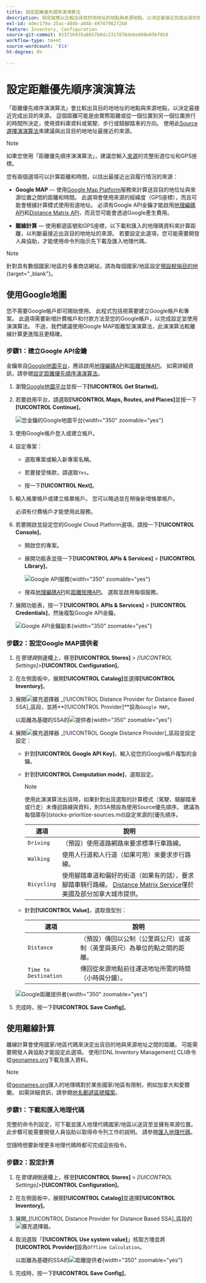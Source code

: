 ```yaml
---
title: 設定距離優先順序演演算法
description: 設定組態以比較出貨目的地地址的地點與來源地點，以決定最接近完成出貨的來源。
exl-id: 4dec179a-25ac-48db-a84b-4974798272b0
feature: Inventory, Configuration
source-git-commit: 023716935a6657b0dc2317876debe608e65bf010
workflow-type: tm+mt
source-wordcount: '814'
ht-degree: 0%

---
```


# 設定距離優先順序演演算法

「距離優先順序演演算法」會比較出貨目的地地址的地點與來源地點，以決定最接近完成出貨的來源。 這個距離可能是由實際距離或從一個位置到另一個位置旅行的時間所決定，使用資料庫資料或駕駛、步行或騎腳踏車的方向。 使用此[Source選擇演演算法](selection-reservations.md)來建議與出貨目的地地址最接近的來源。

>[!NOTE]
>
>如果您使用「距離優先順序演演算法」，建議您輸入[來源](sources-add.md)的完整街道位址和GPS座標。

您有兩個選項可以計算距離和時間，以找出最接近出貨履行情況的來源：

- **Google MAP** — 使用[Google Map Platform][1]服務來計算送貨目的地位址與來源位置之間的距離和時間。 此選項會使用來源的經緯度（GPS座標），而且可能會根據計算模式使用街道地址。 必須有Google API金鑰才能啟用[地理編碼API][2]和[Distance Matrix API][3]，而且您可能會透過Google產生費用。

- **離線計算** — 使用郵遞區號和GPS座標，以下載和匯入的地理碼資料來計算距離，以判斷最接近出貨目的地地址的來源。 若要設定此選項，您可能需要開發人員協助，才能使用命令列指示先下載及匯入地理代碼。

>[!NOTE]
>
>針對具有數個國家/地區的多重商店網站，請為每個國家/地區設定[預設稅捐目的地](../stores-purchase/tax-class.md#default-tax-destination){target="_blank"}。

## 使用Google地圖

您不需要Google帳戶即可開始使用。 此程式包括視需要建立Google帳戶和專案。 此選項需要新增計費帳戶和付款方法至您的Google帳戶，以完成設定並使用演演算法。
不過，我們建議使用Google MAP距離型演演算法，此演演算法較離線計算更進階且更精確。

### 步驟1：建立Google API金鑰

金鑰來自[Google地圖平台][1]，應該啟用[地理編碼API][2]和[距離矩陣API][3]。 如需詳細資訊，請參閱[設定距離優先順序演演算法](distance-priority-algorithm.md)。

1. 瀏覽[Google地圖平台][1]並按一下&#x200B;**[!UICONTROL Get Started]**。

1. 若要啟用平台，請選取&#x200B;**[!UICONTROL Maps, Routes, and Places]**&#x200B;並按一下&#x200B;**[!UICONTROL Continue]**。

   ![您金鑰的Google地圖平台](assets/inventory-google-key1.png){width="350" zoomable="yes"}

1. 使用Google帳戶登入或建立帳戶。

1. 設定專案：

   - 選取專案或輸入新專案名稱。

   - 若要接受條款，請選取`Yes`。

   - 按一下&#x200B;**[!UICONTROL Next]**。

1. 輸入帳單帳戶或建立帳單帳戶。 您可以略過並在稍後新增帳單帳戶。

   必須有付費帳戶才能使用此服務。

1. 若要開啟並設定您的Google Cloud Platform選項，請按一下&#x200B;**[!UICONTROL Console]**。

   - 開啟您的專案。

   - 展開功能表並按一下&#x200B;**[!UICONTROL APIs & Services]** > **[!UICONTROL Library]**。

     ![Google API服務](assets/inventory-google-key2.png){width="350" zoomable="yes"}

   - 搜尋[地理編碼API][2]和[距離矩陣API][3]。 選取並啟用每個服務。

1. 展開功能表，按一下&#x200B;**[!UICONTROL APIs & Services]** > **[!UICONTROL Credentials]**，然後複製Google API金鑰。

   ![Google API金鑰副本](assets/inventory-google-key3.png){width="350" zoomable="yes"}

### 步驟2：設定Google MAP提供者

1. 在&#x200B;_管理員_&#x200B;側邊欄上，移至&#x200B;**[!UICONTROL Stores]** > _[!UICONTROL Settings]_>**[!UICONTROL Configuration]**。

1. 在左側面板中，展開&#x200B;**[!UICONTROL Catalog]**&#x200B;並選擇&#x200B;**[!UICONTROL Inventory]**。

1. 展開![擴充選擇器](../assets/icon-display-expand.png) _[!UICONTROL Distance Provider for Distance Based SSA]_區段，並將&#x200B;**[!UICONTROL Provider]**設為`Google MAP`。

   以距離為基礎的SSA的![提供者](assets/config-catalog-inventory-distance-provider.png){width="350" zoomable="yes"}

1. 展開![擴充選擇器](../assets/icon-display-expand.png) _[!UICONTROL Google Distance Provider]_區段並設定設定：

   - 針對&#x200B;**[!UICONTROL Google API Key]**，輸入從您的Google帳戶複製的金鑰。

   - 針對&#x200B;**[!UICONTROL Computation mode]**，選取設定。

     >[!NOTE]
     >
     >使用此演演算法出貨時，如果針對出貨選取的計算模式（駕駛、騎腳踏車或行走）未傳迴路線與資料，則SSA預設為使用Source優先順序。 建議為每個庫存](stocks-prioritize-sources.md)設定來源的[優先順序。

     | 選項 | 說明 |
     | ----- | ----- |
     | `Driving` | （預設）使用道路網路來要求標準行車路線。 |
     | `Walking` | 使用人行道和人行道（如果可用）來要求步行路線。 |
     | `Bicycling` | 使用腳踏車道和偏好的街道（如果有的話），要求腳踏車騎行路線。 [Distance Matrix Service][4]僅於美國及部分加拿大城市提供。 |

   - 針對&#x200B;**[!UICONTROL Value]**，選取值型別：

     | 選項 | 說明 |
     | ----- | ----- |
     | `Distance` | （預設）傳回以公制（公里與公尺）或英制（英里與英尺）為單位的點之間的距離。 |
     | `Time to Destination` | 傳回從來源地點前往運送地址所需的時間（小時與分鐘）。 |

   ![Google距離提供者](assets/config-catalog-inventory-distance-provider-settings.png){width="350" zoomable="yes"}

1. 完成時，按一下&#x200B;**[!UICONTROL Save Config]**。

## 使用離線計算

離線計算會使用國家/地區代碼來決定出貨目的地與來源地址之間的距離。 可能需要開發人員協助才能設定此選項。 使用[!DNL Inventory Management] CLI命令從[geonames.org][5]下載及匯入資料。

>[!NOTE]
>
>從[geonames.org][5]匯入的地理碼對於某些國家/地區有限制，例如加拿大和愛爾蘭。 如需詳細資訊，請參閱[地名郵遞區號檔案][6]。

### 步驟1：下載和匯入地理代碼

完整的命令列設定，可下載並匯入地理代碼國家/地區以送貨至並擁有來源位置。 此步驟可能需要開發人員協助以取得命令列工作的說明。 請參閱[匯入地理代碼](cli.md#import-geocodes)。

您隨時想要新增更多地理代碼時都可完成這些指令。

### 步驟2：設定計算

1. 在&#x200B;_管理員_&#x200B;側邊欄上，移至&#x200B;**[!UICONTROL Stores]** > _[!UICONTROL Settings]_>**[!UICONTROL Configuration]**。

1. 在左側面板中，展開&#x200B;**[!UICONTROL Catalog]**&#x200B;並選擇&#x200B;**[!UICONTROL Inventory]**。

1. 展開&#x200B;_[!UICONTROL Distance Provider for Distance Based SSA]_區段的![擴充選擇器](../assets/icon-display-expand.png)。

1. 取消選取「**[!UICONTROL Use system value]**」核取方塊並將&#x200B;**[!UICONTROL Provider]**&#x200B;設為`Offline Calculation`。

   以距離為基礎的SSA的![距離提供者](assets/inventory-distance-offline.png){width="350" zoomable="yes"}

1. 完成時，按一下&#x200B;**[!UICONTROL Save Config]**。

[1]: https://cloud.google.com/maps-platform/
[2]: https://developers.google.com/maps/documentation/geocoding/start
[3]: https://developers.google.com/maps/documentation/distance-matrix/start
[4]: https://developers.google.com/maps/documentation/javascript/distancematrix#travel_modes
[5]: https://www.geonames.org/
[6]: https://download.geonames.org/export/zip/readme.txt
